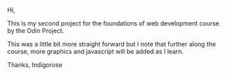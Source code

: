 Hi,

This is my second project for the foundations of web development course by the Odin Project. 

This was a little bit more straight forward but I note that further along the course, more graphics and javascript will be added as I learn. 

Thanks, Indigorose